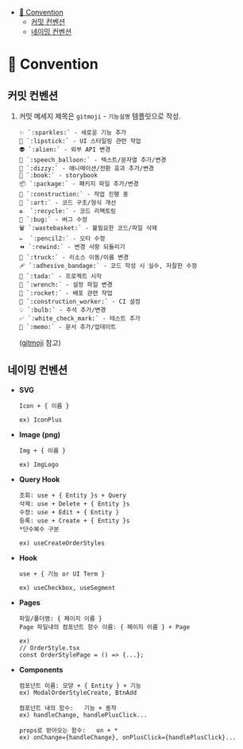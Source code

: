- [📌 Convention](#📌-convention)
  - [커밋 컨벤션](#커밋-컨벤션)
  - [네이밍 컨벤션](#네이밍-컨벤션)

# 📌 Convention

## 커밋 컨벤션

1. 커밋 메세지 제목은 `gitmoji` - `기능설명` 템플릿으로 작성.
   ```
   ✨ `:sparkles:` - 새로운 기능 추가
   💄 `:lipstick:` - UI 스타일링 관련 작업
   👽 `:alien:` - 외부 API 변경
   💬 `:speech_balloon:` - 텍스트/문자열 추가/변경
   💫 `:dizzy:` - 애니메이션/전환 효과 추가/변경
   📖 `:book:` - storybook
   📦 `:package:` - 패키지 파일 추가/변경
   🚧 `:construction:` - 작업 진행 중
   🎨 `:art:` - 코드 구조/형식 개선
   ♻️  `:recycle:` - 코드 리팩토링
   🐛 `:bug:` - 버그 수정
   🗑️ `:wastebasket:` - 불필요한 코드/파일 삭제
   ✏️  `:pencil2:` - 오타 수정
   ⏪ `:rewind:` - 변경 사항 되돌리기
   🚚 `:truck:` - 리소스 이동/이름 변경
   🩹 `:adhesive_bandage:` - 코드 작성 시 실수, 자잘한 수정
   🎉 `:tada:` - 프로젝트 시작
   🔧 `:wrench:` - 설정 파일 변경
   🚀 `:rocket:` - 배포 관련 작업
   👷 `:construction_worker:` - CI 설정
   💡 `:bulb:` - 주석 추가/변경
   ✅ `:white_check_mark:` - 테스트 추가
   📝 `:memo:` - 문서 추가/업데이트
   ```
   (<a href="https://gitmoji.dev">gitmoji</a> 참고)

## 네이밍 컨벤션

- **SVG**

  ```
  Icon + { 이름 }

  ex) IconPlus
  ```

- **Image (png)**

  ```
  Img + { 이름 }

  ex) ImgLogo
  ```

- **Query Hook**

  ```
  조회: use + { Entity }s + Query
  삭제: use + Delete + { Entity }s
  수정: use + Edit + { Entity }
  등록: use + Create + { Entity }s
  *단수복수 구분

  ex) useCreateOrderStyles
  ```

- **Hook**

  ```
  use + { 기능 or UI Term }

  ex) useCheckbox, useSegment
  ```

- **Pages**

  ```
  파일/폴더명: { 페이지 이름 }
  Page 파일내의 컴포넌트 함수 이름: { 페이지 이름 } + Page

  ex)
  // OrderStyle.tsx
  const OrderStylePage = () => {...};
  ```

- **Components**

  ```
  컴포넌트 이름: 모양 + { Entity } + 기능
  ex) ModalOrderStyleCreate, BtnAdd

  컴포넌트 내의 함수:	기능 + 동작
  ex) handleChange, handlePlusClick...

  props로 받아오는 함수:	on + *
  ex) onChange={handleChange}, onPlusClick={handlePlusClick}...
  ```
